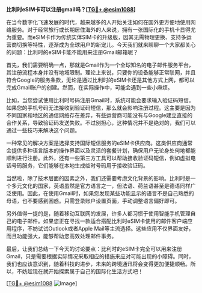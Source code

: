 **比利时eSIM卡可以注册gmail吗？[[TG💪+ @esim1088](https://t.me/s/esim1088)]**

在当今数字化飞速发展的时代，越来越多的人开始关注如何在国外更方便地使用网络服务。对于经常旅行或长期居住海外的人来说，拥有一张国际化的手机卡显得尤为重要。而eSIM卡作为传统实体SIM卡的升级版，因其无需物理更换、支持多运营商切换等特性，逐渐成为全球用户的新宠儿。今天我们就来聊聊一个大家都关心的问题：比利时的eSIM卡能不能用来注册Gmail邮箱呢？

首先，我们需要明确一点，那就是Gmail作为一个全球知名的电子邮件服务平台，其注册流程本身并没有地域限制。理论上来说，只要你的设备能够正常联网，并且符合Google的服务条款，无论是通过比利时的eSIM卡还是其他方式上网，都可以完成Gmail账户的创建。然而，在实际操作中，可能会遇到一些小麻烦。

比如，当您尝试使用比利时号码注册Gmail时，系统可能会要求输入验证码短信。如果您的手机号码无法接收到验证码短信，那么就会影响注册过程。这主要是因为不同国家和地区的通信网络存在差异，有些运营商可能没有与Google建立直接的合作关系，导致验证码发送失败。不过别担心，这种情况并不是绝对的，我们可以通过一些技巧来解决这个问题。

一种常见的解决方案是选择支持国际短信服务的eSIM卡供应商。这类供应商通常会提供多种语言版本的操作界面以及灵活的套餐计划，确保用户无论身处何地都能顺利进行注册。此外，还有一些第三方工具可以帮助接收验证码短信，例如虚拟电话号码服务，它们能够在本地生成临时号码用于接收验证码。

当然啦，除了技术层面的因素之外，我们还需要考虑文化背景的影响。比利时是一个多元文化的国家，英语虽然是官方语言之一，但法语、荷兰语甚至是德语同样广泛使用。因此，在使用Gmail时，如果您发现某些功能显示的语言不是自己熟悉的母语，也不要感到困惑。只需登录账户设置页面，手动调整语言偏好即可。

另外值得一提的是，随着移动互联网的发展，许多人都习惯于使用智能手机管理自己的电子邮件。如果您正在寻找一款适合搭配比利时eSIM卡使用的邮件客户端应用程序，不妨试试Outlook或者Apple Mail等主流选择。这些应用不仅界面友好，而且功能强大，能够帮助您高效处理邮件事务。

最后，让我们总结一下今天的讨论要点：比利时的eSIM卡完全可以用来注册Gmail，只是需要根据实际情况采取相应的措施来应对可能出现的小障碍。同时，我们也应该意识到，随着科技的进步，未来的跨境通讯将会变得更加便捷顺畅。所以，不妨趁现在就开始探索属于自己的国际化生活方式吧！

[[TG💪+ @esim1088](https://t.me/s/esim1088) ![Image](https://i.postimg.cc/4NQfJmqS/Snipaste-2025-05-13-00-14-12.png)]